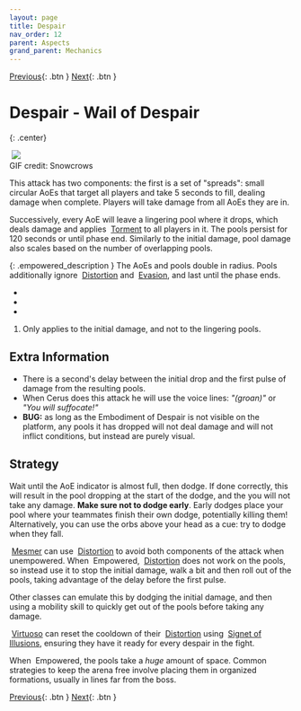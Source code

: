 ```yaml
---
layout: page
title: Despair
nav_order: 12
parent: Aspects
grand_parent: Mechanics
---
```


[Previous](gluttony.html){: .btn } [Next](regret.html){: .btn }

# Despair - Wail of Despair
{: .center}

<img class="divider">

<img class="attack_gif" src="../../images/mechanics/despair.gif">

<div class="smalltext center">GIF credit: Snowcrows</div>

<img class="divider">

This attack has two components: the first is a set of "spreads": small circular AoEs that target all players and take 5 seconds to fill, dealing damage when complete. Players will take damage from all AoEs they are in.

Successively, every AoE will leave a lingering pool where it drops, which deals damage and applies <img class="inline torment"> [Torment] to all players in it. The pools persist for 120 seconds or until phase end. Similarly to the initial damage, pool damage also scales based on the number of overlapping pools.


{: .empowered_description }
The AoEs and pools double in radius. Pools additionally ignore <img class="inline distort"> [Distortion] and <img class="inline dodge"> [Evasion], and last until the phase ends. 

<div>
  <ul class="mechtable">
    <li class="table-header">
      <img class="table-img distort">
      <img class="table-img glint_h">
      <img class="table-img feedback">
      <img class="table-img dodge">
      <img class="table-img jump">
      <img class="table-img protection">
      <img class="table-img block">
      <img class="table-img barrier">
    </li>
    <li class="table-row">
      <img class="table-img ok">
      <img class="table-img ok">
      <img class="table-img notok">
      <img class="table-img ok">
      <img class="table-img notok">
      <img class="table-img ok">
      <img class="table-img notok">
      <img class="table-img ok">
    </li>
    <li class="emp-row">
      <img class="table-img kinda1">
      <img class="table-img ok">
      <img class="table-img notok">
      <img class="table-img kinda1">
      <img class="table-img notok">
      <img class="table-img ok">
      <img class="table-img notok">
      <img class="table-img ok">
    </li>
  </ul>
</div>

1. Only applies to the initial damage, and not to the lingering pools.

## Extra Information

- There is a second's delay between the initial drop and the first pulse of damage from the resulting pools.
- When Cerus does this attack he will use the voice lines: _"(groan)"_ or _"You will suffocate!"_
- **BUG:** as long as the Embodiment of Despair is not visible on the platform, any pools it has dropped will not deal damage and will not inflict conditions, but instead are purely visual.

## Strategy

Wait until the AoE indicator is almost full, then dodge. If done correctly, this will result in the pool dropping at the start of the dodge, and the you will not take any damage. **Make sure not to dodge early**. Early dodges place your pool where your teammates finish their own dodge, potentially killing them! Alternatively, you can use the orbs above your head as a cue: try to dodge when they fall.

<img class="inline mesmer"> [Mesmer] can use <img class="inline distort"> [Distortion] to avoid both components of the attack when unempowered. When <img class="inline empowered_add"> Empowered, <img class="inline distort"> [Distortion] does not work on the pools, so instead use it to stop the initial damage, walk a bit and then roll out of the pools, taking advantage of the delay before the first pulse. 

Other classes can emulate this by dodging the initial damage, and then using a mobility skill to quickly get out of the pools before taking any damage.

<img class="inline virtuoso"> [Virtuoso] can reset the cooldown of their <img class="inline distort"> [Distortion] using <img class="inline illusions"> [Signet of Illusions], ensuring they have it ready for every despair in the fight.

When <img class="inline empowered_add"> Empowered, the pools take a _huge_ amount of space. Common strategies to keep the arena free involve placing them in organized formations, usually in lines far from the boss.

[Previous](gluttony.html){: .btn } [Next](regret.html){: .btn }

[Empowered]: https://wiki.guildwars2.com/wiki/Empowered_(Cerus)
[Torment]: https://wiki.guildwars2.com/wiki/Torment
[Distortion]: https://wiki.guildwars2.com/wiki/Distortion
[Evasion]: https://wiki.guildwars2.com/wiki/Evade
[Mesmer]: https://wiki.guildwars2.com/wiki/Mesmer
[Virtuoso]: https://wiki.guildwars2.com/wiki/Virtuoso
[Signet of Illusions]: https://wiki.guildwars2.com/wiki/Signet_of_Illusions